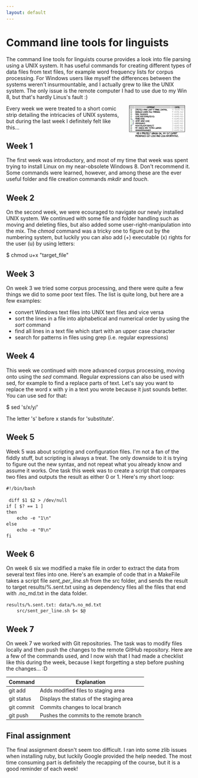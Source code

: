 ```yaml
---
layout: default
---
```

# Command line tools for linguists

The command line tools for linguists course provides a look into file parsing using a UNIX system. It has useful commands for creating different types of data files from text files, for example word frequency lists for corpus processing. For Windows users like myself the differences between the systems weren't insurmountable, and I actually grew to like the UNIX system. The only issue is the remote computer I had to use due to my Win 8, but that's hardly Linus's fault :) 

<img src="assets/images/git_commit_2x-2.png" alt="Frustration overload" hspace="20" width="30%" align="right"/>

Every week we were treated to a short comic strip detailing the intricacies of UNIX systems, but during the last week I definitely felt like this... 



## Week 1

The first week was introductory, and most of my time that week was spent trying to install Linux on my near-obsolete Windows 8. Don't recommend it. Some commands were learned, however, and among these are the ever useful folder and file creation commands _mkdir_ and _touch_. 

## Week 2

On the second week, we were ecouraged to navigate our newly installed UNIX system. We continued with some file and folder handling such as moving and deleting files, but also added some user-right-manipulation into the mix. The _chmod_ command was a tricky one to figure out by the numbering system, but luckily you can also add (+) executable (x) rights for the user (u) by using letters:

$ chmod u+x "target_file"

## Week 3

On week 3 we tried some corpus processing, and there were quite a few things  we did to some poor text files. The list is quite long, but here are a few examples:
* convert Windows text files into UNIX text files and vice versa 
* sort the lines in a file into alphabetical and numerical order by using the _sort_ command
* find all lines in a text file which start with an upper case character 
* search for patterns in files using grep (i.e. regular expressions) 

## Week 4

This week we continued with more advanced corpus processing, moving onto using the _sed_ command. Regular expressions can also be used with sed, for example to find a replace parts of text. Let's say you want to replace the word x with y in a text you wrote because it just sounds better. You can use sed for that: 

$ sed 's/x/y/'

The letter 's' before x stands for 'substitute'.

## Week 5

Week 5 was about scripting and configuration files. I'm not a fan of the fiddly stuff, but scripting is always a treat. The only downside to it is trying to figure out the new syntax, and not repeat what you already know and assume it works. One task this week was to create a script that compares two files and outputs the result as either 0 or 1. Here's my short loop:

    #!/bin/bash

     diff $1 $2 > /dev/null
    if [ $? == 1 ]
    then
        echo -e "1\n"
    else
        echo -e "0\n"
    fi

## Week 6

On week 6 six we modified a make file in order to extract the data from several text files into one. Here's an example of code that in a MakeFile takes a script file _sent_per_line.sh_ from the src folder, and sends the result to target results/%.sent.txt using as dependency files all the files that end with .no_md.txt in the data folder.

    results/%.sent.txt: data/%.no_md.txt
        src/sent_per_line.sh $< $@

## Week 7

On week 7 we worked with Git repositories. The task was to modify files locally and then push the changes to the remote GitHub repository. Here are a few of the commands used, and I now wish that I had made a checklist like this during the week, because I kept forgetting a step before pushing the changes... :D

Command | Explanation
---	| ---
git add	| Adds modified files to staging area
git status	| Displays the status of the staging area
git commit	| Commits changes to local branch
git push	| Pushes the commits to the remote branch

## Final assignment

The final assignment doesn't seem too difficult. I ran into some zlib issues when installing ruby, but luckily Google provided the help needed. The most time consuming part is definitely the recapping of the course, but it is a good reminder of each week! 




